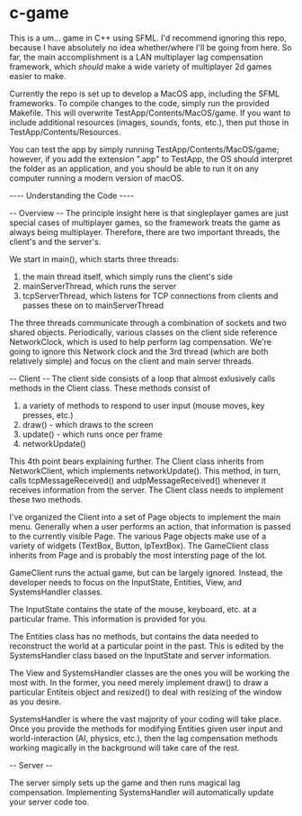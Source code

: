 # c-game

This is a um... game in C++ using SFML. I'd recommend ignoring this repo, because I have absolutely no idea whether/where I'll be going from here. So far, the main accomplishment is a LAN multiplayer lag compensation framework, which *should* make a wide variety of multiplayer 2d games easier to make.

Currently the repo is set up to develop a MacOS app, including the SFML frameworks. To compile changes to the code, simply run the provided Makefile. This will overwrite TestApp/Contents/MacOS/game. If you want to include additional resources (images, sounds, fonts, etc.), then put those in TestApp/Contents/Resources.

You can test the app by simply running TestApp/Contents/MacOS/game; however, if you add the extension ".app" to TestApp, the OS should interpret the folder as an application, and you should be able to run it on any computer running a modern version of macOS.







---- Understanding the Code ----

-- Overview --
The principle insight here is that singleplayer games are just special cases of multiplayer games, so the framework treats the game as always being multiplayer. Therefore, there are two important threads, the client's and the server's.

We start in main(), which starts three threads:
1. the main thread itself, which simply runs the client's side
2. mainServerThread, which runs the server
3. tcpServerThread, which listens for TCP connections from clients and passes these on to mainServerThread

The three threads communicate through a combination of sockets and two shared objects. Periodically, various classes on the client side reference NetworkClock, which is used to help perform lag compensation. We're going to ignore this Network clock and the 3rd thread (which are both relatively simple) and focus on the client and main server threads.


-- Client --
The client side consists of a loop that almost exlusively calls methods in the Client class. These methods consist of
1. a variety of methods to respond to user input (mouse moves, key presses, etc.)
2. draw() - which draws to the screen
3. update() - which runs once per frame
4. networkUpdate()

This 4th point bears explaining further. The Client class inherits from NetworkClient, which implements networkUpdate(). This method, in turn, calls tcpMessageReceived() and udpMessageReceived() whenever it receives information from the server. The Client class needs to implement these two methods.

I've organized the Client into a set of Page objects to implement the main menu. Generally when a user performs an action, that information is passed to the currently visible Page. The various Page objects make use of a variety of widgets (TextBox, Button, IpTextBox). The GameClient class inherits from Page and is probably the most intersting page of the lot.

GameClient runs the actual game, but can be largely ignored. Instead, the developer needs to focus on the InputState, Entities, View, and SystemsHandler classes.

The InputState contains the state of the mouse, keyboard, etc. at a particular frame. This information is provided for you.

The Entities class has no methods, but contains the data needed to reconstruct the world at a particular point in the past. This is edited by the SystemsHandler class based on the InputState and server information.

The View and SystemsHandler classes are the ones you will be working the most with. In the former, you need merely implement draw() to draw a particular Entiteis object and resized() to deal with resizing of the window as you desire.

SystemsHandler is where the vast majority of your coding will take place. Once you provide the methods for modifying Entities given user input and world-interaction (AI, physics, etc.), then the lag compensation methods working magically in the background will take care of the rest.


-- Server --

The server simply sets up the game and then runs magical lag compensation. Implementing SystemsHandler will automatically update your server code too.
